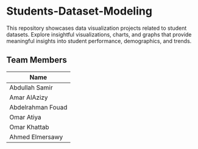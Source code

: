 # Students-Dataset-Modeling

This repository showcases data visualization projects related to student datasets. Explore insightful visualizations, charts, and graphs that provide meaningful insights into student performance, demographics, and trends.

## Team Members

| Name              |
| ----------------- |
| Abdullah Samir    |
| Amar AlAzizy      |
| Abdelrahman Fouad |
| Omar Atiya        |
| Omar Khattab      |
| Ahmed Elmersawy   |
